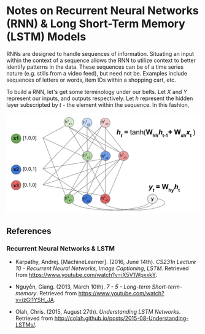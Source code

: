 # Notes on Recurrent Neural Networks (RNN) & Long Short-Term Memory (LSTM) Models 
RNNs are designed to handle sequences of information. Situating an input within the context of a sequence allows the RNN to utilize context to better identify patterns in the data. These sequences can be of a time series nature (e.g. stills from a video feed), but need not be. Examples include sequences of letters or words, item IDs within a shopping cart, etc. <br>

To build a RNN, let's get some terminology under our belts. Let *X* and *Y* represent our inputs, and outputs respectively. Let *h* represent the hidden layer subscripted by *t* - the element within the sequence. In this fashion,


![](https://github.com/b-knight/Notes-on-Deep-Learning/blob/master/RNN.gif)

## References
### Recurrent Neural Networks & LSTM

- Karpathy, Andrej. [MachineLearner]. (2016, June 14th). *CS231n Lecture 10 - Recurrent Neural Networks, Image Captioning, LSTM*. Retrieved from https://www.youtube.com/watch?v=iX5V1WpxxkY.

- Nguyễn, Giang. (2013, March 10th). *7 - 5 - Long-term Short-term-memory*. Retrieved from https://www.youtube.com/watch?v=izGl1YSH_JA.

- Olah, Chris. (2015, August 27th). *Understanding LSTM Networks*. Retrieved from http://colah.github.io/posts/2015-08-Understanding-LSTMs/.
